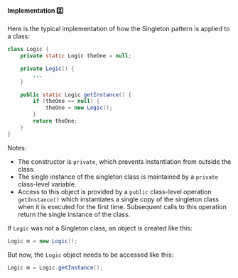 <link rel="stylesheet" href="{{baseUrl}}/css/textbook.css">

<div class="website-content">

<div id="title">

#### Implementation :two:

</div>

<div id="body">

Here is the typical implementation of how the Singleton pattern is applied to a class:

```java
class Logic {
    private static Logic theOne = null;

    private Logic() {
        ...
    }

    public static Logic getInstance() {
        if (theOne == null) {
            theOne = new Logic();
        }
        return theOne;
    }
}
```

Notes:

* The constructor is `private`, which prevents instantiation from outside the class.
* The single instance of the singleton class is maintained by a `private` class-level variable.
* Access to this object is provided by a `public` class-level operation `getInstance()` which instantiates a single copy of the singleton class when it is executed for the first time. Subsequent calls to this operation return the single instance of the class.

If `Logic` was not a Singleton class, an object is created like this:
```java
Logic m = new Logic();
```

But now, the `Logic` object needs to be accessed like this:
```java
Logic m = Logic.getInstance();
```



</div>

<div id="extras">
</div>

</div>
